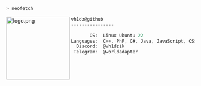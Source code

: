 ```zsh
> neofetch
```

<img align="left" src="https://avatars.githubusercontent.com/u/142182093?s=400&u=091381073a35f2d0f90c8c7369035ae40d17b457&v=4" alt="logo.png" width="170" /> 

```cs
vh1dz@github
----------------

       OS:  Linux Ubuntu 22
Languages:  C++, PhP, C#, Java, JavaScript, CSS, Go, Python
  Discord:  @vh1dzik
 Telegram:  @worldadapter
```

